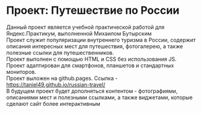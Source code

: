 # Проект: Путешествие по России
Данный проект является учебной практической работой для Яндекс.Практикум, выполненной Михаилом Бутырским  
Проект служит популяризации внутреннего туризма в России, содержит описания интересных мест для путешествия, фотогалерею, а также полезные ссылки для путешественников.  
Проект выполнен с помощью HTML и CSS без использования JS. Проект адаптирован для смартфонов, планшетов и стандартных мониторов.  
Проект выложен на github.pages. Ссылка - https://taniel49.github.io/russian-travel/  
В будущем проект будет дополняться контентом - фотографиями, описаниями мест и полезными ссылками, а также виджетами, которые сделают сайт более интерактивным
